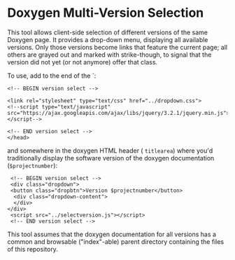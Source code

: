 # Doxygen Multi-Version Selection

This tool allows client-side selection of different versions of the same Doxygen page.
It provides a drop-down menu, displaying all available versions. Only those versions
become links that feature the current page; all others are grayed out and marked with
strike-though, to signal that the version did not yet (or not anymore) offer that class.

To use, add to the end of the `<head>:
```
<!-- BEGIN version select -->

<link rel="stylesheet" type="text/css" href="../dropdown.css">
<!--script type="text/javascript" src="https://ajax.googleapis.com/ajax/libs/jquery/3.2.1/jquery.min.js">
</script-->

<!-- END version select -->
</head>
```
and somewhere in the doxygen HTML header ( `titlearea`) where you'd traditionally display the software version of the doxygen documentation (`$projectnumber`):
```
 <!-- BEGIN version select -->
 <div class="dropdown">
 <button class="dropbtn">Version $projectnumber</button>
  <div class="dropdown-content">
  </div>
</div>
 <script src="../selectversion.js"></script>
 <!-- END version select -->
```

This tool assumes that the doxygen documentation for all versions has a common and
browsable ("index"-able) parent directory containing the files of this repository.
